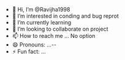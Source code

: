 - 👋 Hi, I’m @Ravijha1998
- 👀 I’m interested in conding and bug reprot
- 🌱 I’m currently learning 
- 💞️ I’m looking to collaborate on project
- 📫 How to reach me ... No option
- 😄 Pronouns: ...--
- ⚡ Fun fact: ...

<!---
Ravijha1998/Ravijha1998 is a ✨ special ✨ repository because its `README.md` (this file) appears on your GitHub profile.
You can click the Preview link to take a look at your changes.
--->
